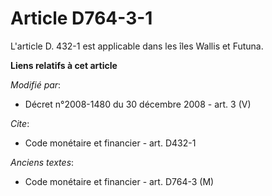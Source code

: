 # Article D764-3-1

L'article D. 432-1 est applicable dans les îles Wallis et Futuna.

**Liens relatifs à cet article**

_Modifié par_:

  - Décret n°2008-1480 du 30 décembre 2008 - art. 3 (V)

_Cite_:

  - Code monétaire et financier - art. D432-1

_Anciens textes_:

  - Code monétaire et financier - art. D764-3 (M)

